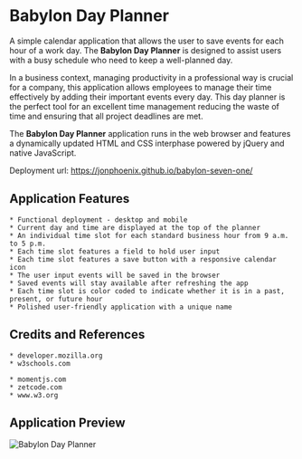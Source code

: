 # Babylon Day Planner

A simple calendar application that allows the user to save events for each hour of a work day. The **Babylon Day Planner** is designed to assist users with a busy schedule who need to keep a well-planned day.

In a business context, managing productivity in a professional way is crucial for a company, this application allows employees to manage their time effectively by adding their important events every day. This day planner is the perfect tool for an excellent time management reducing the waste of time and ensuring that all project deadlines are met.

The **Babylon Day Planner** application runs in the web browser and features a dynamically updated HTML and CSS interphase powered by jQuery and native JavaScript.

Deployment url: https://jonphoenix.github.io/babylon-seven-one/


## Application Features

```
* Functional deployment - desktop and mobile
* Current day and time are displayed at the top of the planner
* An individual time slot for each standard business hour from 9 a.m. to 5 p.m.
* Each time slot features a field to hold user input
* Each time slot features a save button with a responsive calendar icon
* The user input events will be saved in the browser
* Saved events will stay available after refreshing the app
* Each time slot is color coded to indicate whether it is in a past, present, or future hour
* Polished user-friendly application with a unique name

```

## Credits and References
```
* developer.mozilla.org
* w3schools.com

* momentjs.com
* zetcode.com
* www.w3.org

```

## Application Preview

![Babylon Day Planner](https://user-images.githubusercontent.com/65391199/87511441-26cb3880-c62a-11ea-8eff-5ca3ba289103.png)

